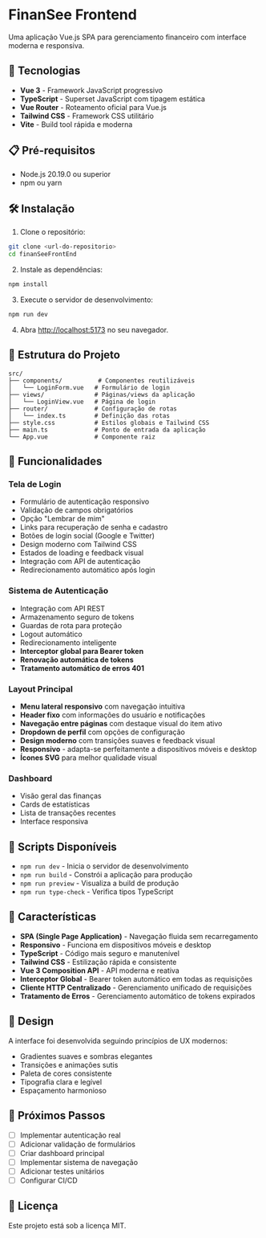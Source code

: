 # FinanSee Frontend

Uma aplicação Vue.js SPA para gerenciamento financeiro com interface moderna e responsiva.

## 🚀 Tecnologias

- **Vue 3** - Framework JavaScript progressivo
- **TypeScript** - Superset JavaScript com tipagem estática
- **Vue Router** - Roteamento oficial para Vue.js
- **Tailwind CSS** - Framework CSS utilitário
- **Vite** - Build tool rápida e moderna

## 📋 Pré-requisitos

- Node.js 20.19.0 ou superior
- npm ou yarn

## 🛠️ Instalação

1. Clone o repositório:
```bash
git clone <url-do-repositorio>
cd finanSeeFrontEnd
```

2. Instale as dependências:
```bash
npm install
```

3. Execute o servidor de desenvolvimento:
```bash
npm run dev
```

4. Abra [http://localhost:5173](http://localhost:5173) no seu navegador.

## 📁 Estrutura do Projeto

```
src/
├── components/          # Componentes reutilizáveis
│   └── LoginForm.vue   # Formulário de login
├── views/              # Páginas/views da aplicação
│   └── LoginView.vue   # Página de login
├── router/             # Configuração de rotas
│   └── index.ts        # Definição das rotas
├── style.css           # Estilos globais e Tailwind CSS
├── main.ts             # Ponto de entrada da aplicação
└── App.vue             # Componente raiz
```

## 🎨 Funcionalidades

### Tela de Login
- Formulário de autenticação responsivo
- Validação de campos obrigatórios
- Opção "Lembrar de mim"
- Links para recuperação de senha e cadastro
- Botões de login social (Google e Twitter)
- Design moderno com Tailwind CSS
- Estados de loading e feedback visual
- Integração com API de autenticação
- Redirecionamento automático após login

### Sistema de Autenticação
- Integração com API REST
- Armazenamento seguro de tokens
- Guardas de rota para proteção
- Logout automático
- Redirecionamento inteligente
- **Interceptor global para Bearer token**
- **Renovação automática de tokens**
- **Tratamento automático de erros 401**

### Layout Principal
- **Menu lateral responsivo** com navegação intuitiva
- **Header fixo** com informações do usuário e notificações
- **Navegação entre páginas** com destaque visual do item ativo
- **Dropdown de perfil** com opções de configuração
- **Design moderno** com transições suaves e feedback visual
- **Responsivo** - adapta-se perfeitamente a dispositivos móveis e desktop
- **Ícones SVG** para melhor qualidade visual

### Dashboard
- Visão geral das finanças
- Cards de estatísticas
- Lista de transações recentes
- Interface responsiva

## 🔧 Scripts Disponíveis

- `npm run dev` - Inicia o servidor de desenvolvimento
- `npm run build` - Constrói a aplicação para produção
- `npm run preview` - Visualiza a build de produção
- `npm run type-check` - Verifica tipos TypeScript

## 🌟 Características

- **SPA (Single Page Application)** - Navegação fluida sem recarregamento
- **Responsivo** - Funciona em dispositivos móveis e desktop
- **TypeScript** - Código mais seguro e manutenível
- **Tailwind CSS** - Estilização rápida e consistente
- **Vue 3 Composition API** - API moderna e reativa
- **Interceptor Global** - Bearer token automático em todas as requisições
- **Cliente HTTP Centralizado** - Gerenciamento unificado de requisições
- **Tratamento de Erros** - Gerenciamento automático de tokens expirados

## 📱 Design

A interface foi desenvolvida seguindo princípios de UX modernos:
- Gradientes suaves e sombras elegantes
- Transições e animações sutis
- Paleta de cores consistente
- Tipografia clara e legível
- Espaçamento harmonioso

## 🚧 Próximos Passos

- [ ] Implementar autenticação real
- [ ] Adicionar validação de formulários
- [ ] Criar dashboard principal
- [ ] Implementar sistema de navegação
- [ ] Adicionar testes unitários
- [ ] Configurar CI/CD

## 📄 Licença

Este projeto está sob a licença MIT.
